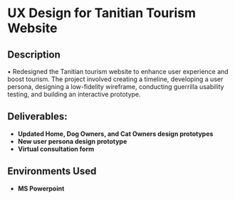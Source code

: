 <h1>UX Design for Tanitian Tourism Website</h1>


<h2>Description</h2>


•	Redesigned the Tanitian tourism website to enhance user experience and boost tourism. The project involved creating a timeline, developing a user persona, designing a low-fidelity wireframe, conducting guerrilla usability testing, and building an interactive prototype.
<br/>


<h2>Deliverables: </h2>

- <b>Updated Home, Dog Owners, and Cat Owners design prototypes</b>
- <b>New user persona design prototype</b>
- <b>Virtual consultation form</b> 


<h2>Environments Used </h2>

- <b>MS Powerpoint</b> 


<!--
 ```diff
- text in red
+ text in green
! text in orange
# text in gray
@@ text in purple (and bold)@@
```
--!>
